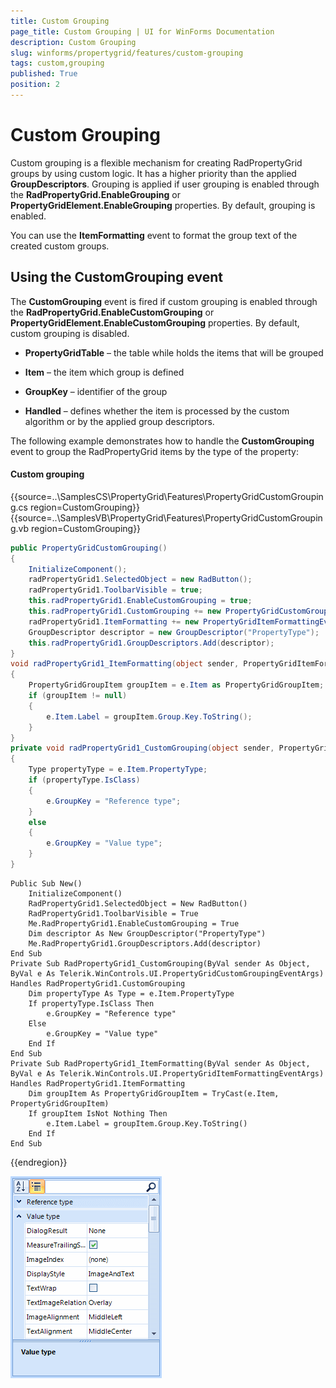 ```yaml
---
title: Custom Grouping
page_title: Custom Grouping | UI for WinForms Documentation
description: Custom Grouping
slug: winforms/propertygrid/features/custom-grouping
tags: custom,grouping
published: True
position: 2
---
```


# Custom Grouping

Custom grouping is a flexible mechanism for creating RadPropertyGrid groups by using custom logic. It has a higher priority than the applied __GroupDescriptors__. Grouping is applied if user grouping is enabled through the __RadPropertyGrid.EnableGrouping__ or __PropertyGridElement.EnableGrouping__ properties. By default, grouping is enabled.

You can use the __ItemFormatting__ event to format the group text of the created custom groups.

## Using the CustomGrouping event

The __CustomGrouping__ event is fired if custom grouping is enabled through the __RadPropertyGrid.EnableCustomGrouping__ or __PropertyGridElement.EnableCustomGrouping__ properties. By default, custom grouping is disabled.

* __PropertyGridTable__ – the table while holds the items that will be grouped

* __Item__ – the item which group is defined

* __GroupKey__ – identifier of the group

* __Handled__ – defines whether the item is processed by the custom algorithm or by the applied group descriptors.

The following example demonstrates how to handle the __CustomGrouping__ event to group the RadPropertyGrid items by the type of the property:

#### Custom grouping

{{source=..\SamplesCS\PropertyGrid\Features\PropertyGridCustomGrouping.cs region=CustomGrouping}} 
{{source=..\SamplesVB\PropertyGrid\Features\PropertyGridCustomGrouping.vb region=CustomGrouping}} 

````C#
public PropertyGridCustomGrouping()
{
    InitializeComponent();
    radPropertyGrid1.SelectedObject = new RadButton();
    radPropertyGrid1.ToolbarVisible = true;
    this.radPropertyGrid1.EnableCustomGrouping = true;
    this.radPropertyGrid1.CustomGrouping += new PropertyGridCustomGroupingEventHandler(radPropertyGrid1_CustomGrouping);
    radPropertyGrid1.ItemFormatting += new PropertyGridItemFormattingEventHandler(radPropertyGrid1_ItemFormatting);
    GroupDescriptor descriptor = new GroupDescriptor("PropertyType");
    this.radPropertyGrid1.GroupDescriptors.Add(descriptor);
}
void radPropertyGrid1_ItemFormatting(object sender, PropertyGridItemFormattingEventArgs e)
{
    PropertyGridGroupItem groupItem = e.Item as PropertyGridGroupItem;
    if (groupItem != null)
    {
        e.Item.Label = groupItem.Group.Key.ToString();
    }
}
private void radPropertyGrid1_CustomGrouping(object sender, PropertyGridCustomGroupingEventArgs e)
{
    Type propertyType = e.Item.PropertyType;
    if (propertyType.IsClass)
    {
        e.GroupKey = "Reference type";
    }
    else
    {
        e.GroupKey = "Value type";
    }
}

````
````VB.NET
Public Sub New()
    InitializeComponent()
    RadPropertyGrid1.SelectedObject = New RadButton()
    RadPropertyGrid1.ToolbarVisible = True
    Me.RadPropertyGrid1.EnableCustomGrouping = True
    Dim descriptor As New GroupDescriptor("PropertyType")
    Me.RadPropertyGrid1.GroupDescriptors.Add(descriptor)
End Sub
Private Sub RadPropertyGrid1_CustomGrouping(ByVal sender As Object, ByVal e As Telerik.WinControls.UI.PropertyGridCustomGroupingEventArgs) Handles RadPropertyGrid1.CustomGrouping
    Dim propertyType As Type = e.Item.PropertyType
    If propertyType.IsClass Then
        e.GroupKey = "Reference type"
    Else
        e.GroupKey = "Value type"
    End If
End Sub
Private Sub RadPropertyGrid1_ItemFormatting(ByVal sender As Object, ByVal e As Telerik.WinControls.UI.PropertyGridItemFormattingEventArgs) Handles RadPropertyGrid1.ItemFormatting
    Dim groupItem As PropertyGridGroupItem = TryCast(e.Item, PropertyGridGroupItem)
    If groupItem IsNot Nothing Then
        e.Item.Label = groupItem.Group.Key.ToString()
    End If
End Sub

````

{{endregion}}

![propertygrid-features-custom-grouping 001](images/propertygrid-features-custom-grouping001.png)
